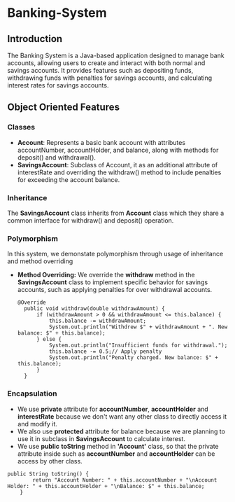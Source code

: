# Banking-System
## Introduction
The Banking System is a Java-based application designed to manage bank accounts, allowing users to create and interact with both normal and savings accounts. It provides features such as depositing funds, withdrawing funds with penalties for savings accounts, and calculating interest rates for savings accounts.
## Object Oriented Features
### Classes
- **Account**: Represents a basic bank account with attributes accountNumber, accountHolder, and balance, along with methods for deposit() and withdrawal().
- **SavingsAccount**: Subclass of Account, it as an additional attribute of interestRate and overriding the withdraw() method to include penalties for exceeding the account balance.
### Inheritance
The **SavingsAccount** class inherits from **Account** class which they share a common interface for withdraw() and deposit() operation.
### Polymorphism
In this system, we demonstate polymorphism through usage of inheritance and method overriding
- **Method Overriding:** We override the **withdraw** method in the **SavingsAccount** class to implement specific behavior for savings accounts, such as applying penalties for over withdrawal accounts.
  ```
  @Override
    public void withdraw(double withdrawAmount) {
        if (withdrawAmount > 0 && withdrawAmount <= this.balance) {
            this.balance -= withdrawAmount;
            System.out.println("Withdrew $" + withdrawAmount + ". New balance: $" + this.balance);
        } else {
            System.out.println("Insufficient funds for withdrawal.");
            this.balance -= 0.5;// Apply penalty
            System.out.println("Penalty charged. New balance: $" + this.balance);
        }
    }
  ```
### Encapsulation
- We use **private** attribute for **accountNumber**, **accountHolder** and **interestRate** because we don't want any other class to directly access it and modify it.
- We also use **protected** attribute for balance because we are planning to use it in subclass in **SavingsAccount** to calculate interest.
- We use **public** **toString** method in **'Account'** class, so that the private attribute inside such as **accountNumber** and **accountHolder** can be access by other class.
```
public String toString() {
        return "Account Number: " + this.accountNumber + "\nAccount Holder: " + this.accountHolder + "\nBalance: $" + this.balance;
    }
```
